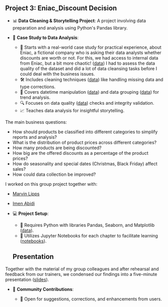 ## Project 3: Eniac_Discount Decision

- 📊 **Data Cleaning & Storytelling Project**: A project involving data preparation and analysis using Python's Pandas library.
- 📑 **Case Study to Data Analysis**:
    
    - 🧐 Starts with a real-world case study for practical experience, about Eniac, a fictional company who is asking their data analysts 
      whether discounts are worth or not. For this, we had access to internal data from Eniac, but a bit more chaotic! ([data](data)) I had to assess 
      the data quality of the dataset and did a lot of data cleansing tasks before I could deal with the business issues.
    - 🛠️ Includes cleaning techniques ([data](notebooks/3.2.2_data_cleaning_with_pandas_solutions.ipynb)) like handling missing data and type corrections.
    - 📆 Covers datetime manipulation ([data](notebooks/3.2.3_datetime_solutions.ipynb))  and data grouping ([data](notebooks/3.2.4_groupby_solutions.ipynb)) for trend analysis.
    - 🔍 Focuses on data quality ([data](notebooks/3.2.5_quality_assessment_sample_solution.ipynb)) checks and integrity validation.
    - 📈 Teaches data analysis for insightful storytelling.
      
 The main business questions:
- How should products be classified into different categories to simplify reports and analysis?
- What is the distribution of product prices across different categories?
- How many products are being discounted?
- How big are the offered discounts as a percentage of the product prices?
- How do seasonality and special dates (Christmas, Black Friday) affect sales?
- How could data collection be improved?

I worked on this group project together with:

- [Marvin Lipps](https://www.linkedin.com/in/marvinlipps/)
- [Imen Abidi](https://www.linkedin.com/in/imen-abidi/)

- 💻 **Project Setup**:
    
    - 🐍 Requires Python with libraries Pandas, Seaborn, and Matplotlib ([data](notebooks/3.2.7_seaborn_solutions.ipynb)).
    - 📓 Utilizes Jupyter Notebooks for each chapter to facilitate learning ([notebooks](notebooks)).
 
  ## Presentation

Together with the material of my group colleagues and after rehearsal and feedback from our trainers, we condensed our findings into a five-minute presentation ([slides](https://docs.google.com/presentation/d/1MPa_HvmKrdFmtEEDeydOona56EiJ2zR2vP6IUCg3AE0/edit#slide=id.p)).

- 🤝 **Community Contributions**:
    
    - 👥 Open for suggestions, corrections, and enhancements from users.
